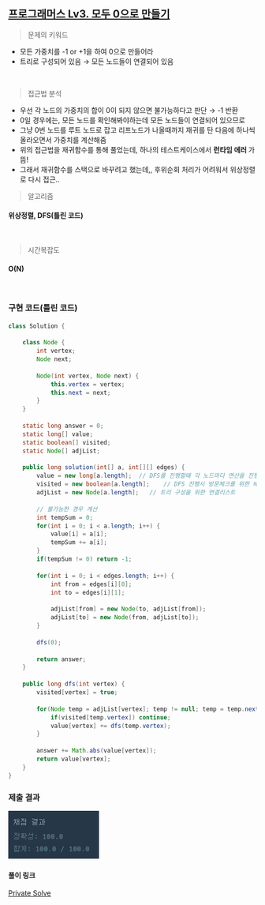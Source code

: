 ## [프로그래머스 Lv3. 모두 0으로 만들기](https://school.programmers.co.kr/learn/courses/30/lessons/76503)

> 문제의 키워드

- 모든 가중치를 -1 or +1을 하여 0으로 만들어라
- 트리로 구성되어 있음 → 모든 노드들이 연결되어 있음

<br/>


> 접근법 분석
- 우선 각 노드의 가중치의 합이 0이 되지 않으면 불가능하다고 판단 → -1 반환
- 0일 경우에는, 모든 노드를 확인해봐야하는데 모든 노드들이 연결되어 있으므로
- 그냥 0번 노드를 루트 노드로 잡고 리프노드가 나올때까지 재귀를 탄 다음에 하나씩 올라오면서 가중치를 계산해줌
- 위의 접근법을 재귀함수를 통해 풀었는데, 하나의 테스트케이스에서 <strong> 런타임 에러 </strong> 가 뜸!
- 그래서 재귀함수를 스택으로 바꾸려고 했는데,, 후위순회 처리가 어려워서 위상정렬로 다시 접근..

> 알고리즘

#### 위상정렬, DFS(틀린 코드)


<br/>

> 시간복잡도
#### O(N)

<br/>

### 구현 코드(틀린 코드)

```java
class Solution {
    
    class Node {
        int vertex;
        Node next;
        
        Node(int vertex, Node next) {
            this.vertex = vertex;
            this.next = next;
        }
    }
    
    static long answer = 0;
    static long[] value;
    static boolean[] visited;
    static Node[] adjList;
    
    public long solution(int[] a, int[][] edges) {
        value = new long[a.length];  // DFS를 진행할때 각 노드마다 연산을 진행한 횟수를 담는 배열
        visited = new boolean[a.length];    // DFS 진행시 방문체크를 위한 배열
        adjList = new Node[a.length];   // 트리 구성을 위한 연결리스트
        
        // 불가능한 경우 계산
        int tempSum = 0;
        for(int i = 0; i < a.length; i++) {
            value[i] = a[i];
            tempSum += a[i];
        }
        if(tempSum != 0) return -1;
        
        for(int i = 0; i < edges.length; i++) {
            int from = edges[i][0];
            int to = edges[i][1];
            
            adjList[from] = new Node(to, adjList[from]);
            adjList[to] = new Node(from, adjList[to]);
        }
        
        dfs(0);
        
        return answer;
    }
    
    public long dfs(int vertex) {
        visited[vertex] = true;
        
        for(Node temp = adjList[vertex]; temp != null; temp = temp.next) {
            if(visited[temp.vertex]) continue;
            value[vertex] += dfs(temp.vertex);
        }
        
        answer += Math.abs(value[vertex]);
        return value[vertex];
    }
}

```

### 제출 결과

![제출결과](./result.png)

#### 풀이 링크

[Private Solve](https://github.com/The-Four-Error-Pickers/Algorithm-Study/tree/main/Private%20Solve/프로그래머스/76503.%20%EB%AA%A8%EB%91%90%200%EC%9C%BC%EB%A1%9C%20%EB%A7%8C%EB%93%A4%EA%B8%B0/JunHo/2024-12-27T123451)
